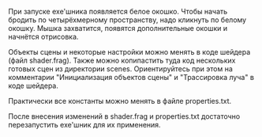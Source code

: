 При запуске exe'шника появляется белое окошко. Чтобы начать бродить по четырёхмерному пространству, надо
кликнуть по белому окошку. Мышка захватится, появятся дополнительные окошки и начнётся отрисовка.

Объекты сцены и некоторые настройки можно менять в коде шейдера (файл shader.frag).
Также можно копипастить туда код нескольких готовых сцен из директории scenes.
Ориентируйтесь при этом на комментарии "Инициализация объектов сцены" и "Трассировка луча" в коде шейдера.

Практически все константы можно менять в файле properties.txt.

После внесения изменений в shader.frag и properties.txt достаточно перезапустить exe'шник для их применения.
